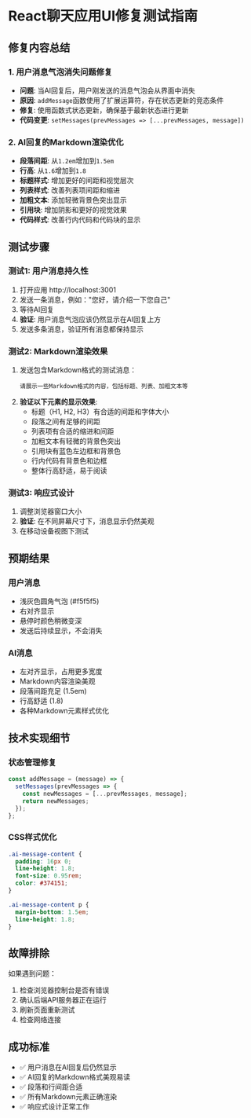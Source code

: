 # React聊天应用UI修复测试指南

## 修复内容总结

### 1. 用户消息气泡消失问题修复
- **问题**: 当AI回复后，用户刚发送的消息气泡会从界面中消失
- **原因**: `addMessage`函数使用了扩展运算符，存在状态更新的竞态条件
- **修复**: 使用函数式状态更新，确保基于最新状态进行更新
- **代码变更**: `setMessages(prevMessages => [...prevMessages, message])`

### 2. AI回复的Markdown渲染优化
- **段落间距**: 从`1.2em`增加到`1.5em`
- **行高**: 从`1.6`增加到`1.8`
- **标题样式**: 增加更好的间距和视觉层次
- **列表样式**: 改善列表项间距和缩进
- **加粗文本**: 添加轻微背景色突出显示
- **引用块**: 增加阴影和更好的视觉效果
- **代码样式**: 改善行内代码和代码块的显示

## 测试步骤

### 测试1: 用户消息持久性
1. 打开应用 http://localhost:3001
2. 发送一条消息，例如："您好，请介绍一下您自己"
3. 等待AI回复
4. **验证**: 用户消息气泡应该仍然显示在AI回复上方
5. 发送多条消息，验证所有消息都保持显示

### 测试2: Markdown渲染效果
1. 发送包含Markdown格式的测试消息：
   ```
   请展示一些Markdown格式的内容，包括标题、列表、加粗文本等
   ```
2. **验证以下元素的显示效果**:
   - 标题（H1, H2, H3）有合适的间距和字体大小
   - 段落之间有足够的间距
   - 列表项有合适的缩进和间距
   - 加粗文本有轻微的背景色突出
   - 引用块有蓝色左边框和背景色
   - 行内代码有背景色和边框
   - 整体行高舒适，易于阅读

### 测试3: 响应式设计
1. 调整浏览器窗口大小
2. **验证**: 在不同屏幕尺寸下，消息显示仍然美观
3. 在移动设备视图下测试

## 预期结果

### 用户消息
- 浅灰色圆角气泡 (#f5f5f5)
- 右对齐显示
- 悬停时颜色稍微变深
- 发送后持续显示，不会消失

### AI消息
- 左对齐显示，占用更多宽度
- Markdown内容渲染美观
- 段落间距充足 (1.5em)
- 行高舒适 (1.8)
- 各种Markdown元素样式优化

## 技术实现细节

### 状态管理修复
```javascript
const addMessage = (message) => {
  setMessages(prevMessages => {
    const newMessages = [...prevMessages, message];
    return newMessages;
  });
};
```

### CSS样式优化
```css
.ai-message-content {
  padding: 16px 0;
  line-height: 1.8;
  font-size: 0.95rem;
  color: #374151;
}

.ai-message-content p {
  margin-bottom: 1.5em;
  line-height: 1.8;
}
```

## 故障排除

如果遇到问题：
1. 检查浏览器控制台是否有错误
2. 确认后端API服务器正在运行
3. 刷新页面重新测试
4. 检查网络连接

## 成功标准
- ✅ 用户消息在AI回复后仍然显示
- ✅ AI回复的Markdown格式美观易读
- ✅ 段落和行间距合适
- ✅ 所有Markdown元素正确渲染
- ✅ 响应式设计正常工作
